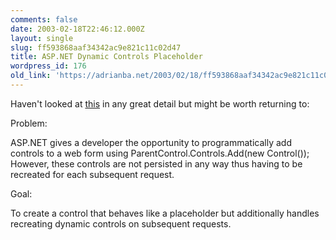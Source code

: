 ```yaml
---
comments: false
date: 2003-02-18T22:46:12.000Z
layout: single
slug: ff593868aaf34342ac9e821c11c02d47
title: ASP.NET Dynamic Controls Placeholder
wordpress_id: 176
old_link: 'https://adrianba.net/2003/02/18/ff593868aaf34342ac9e821c11c02d47/'
---
```

Haven't looked at
[
this](http://www.denisbauer.com/ASPNETControls/DynamicControlsPlaceholder.aspx) in any great detail but might be worth returning to:

Problem:  

ASP.NET gives a developer the opportunity to programmatically add
controls to a web form using ParentControl.Controls.Add(new
Control()); However, these controls are not persisted in any way
thus having to be recreated for each subsequent request.

Goal:  

To create a control that behaves like a placeholder but
additionally handles recreating dynamic controls on subsequent
requests.
